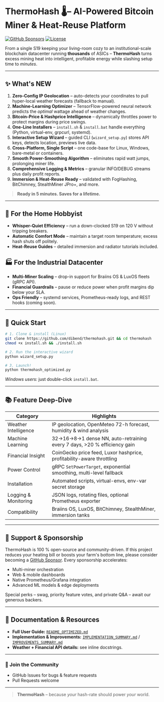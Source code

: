 # ThermoHash 🌡️– AI-Powered Bitcoin Miner & Heat-Reuse Platform

[![GitHub Sponsors](https://img.shields.io/github/sponsors/dibend?style=social)](https://github.com/sponsors/dibend)
[![License](https://img.shields.io/github/license/dibend/thermohash)](LICENSE)

From a single S19 keeping your living-room cozy to an institutional-scale blockchain datacenter running **thousands** of ASICs – **ThermoHash** turns excess mining heat into intelligent, profitable energy while slashing setup time to *minutes*.

---

## ✨ What's NEW

1. **Zero-Config IP Geolocation** – auto-detects your coordinates to pull hyper-local weather forecasts (fallback to manual).  
2. **Machine-Learning Optimizer** – TensorFlow-powered neural network predicts the *optimal* wattage ahead of weather changes.  
3. **Bitcoin-Price & Hashprice Intelligence** – dynamically throttles power to protect margins during price swings.  
4. **One-Line Installers** – `install.sh` & `install.bat` handle everything (Python, virtual-env, grpcurl, systemd).  
5. **Interactive Setup Wizard** – guided CLI (`wizard_setup.py`) stores API keys, detects location, previews live data.  
6. **Cross-Platform, Single Script** – one code-base for Linux, Windows, bare-metal or containers.  
7. **Smooth Power-Smoothing Algorithm** – eliminates rapid watt jumps, prolonging miner life.  
8. **Comprehensive Logging & Metrics** – granular INFO/DEBUG streams plus daily profit reports.  
9. **Immersion & Heat-Reuse Ready** – validated with FogHashing, BitChimney, StealthMiner JPro+, and more.

> **Ready in 5 minutes. Saves for a lifetime.**

---

## 🏡 For the Home Hobbyist

* **Whisper-Quiet Efficiency** – run a down-clocked S19 on 120 V without tripping breakers.
* **Automatic Comfort Mode** – maintain a target room temperature; excess hash shuts off politely.
* **Heat-Reuse Guides** – detailed immersion and radiator tutorials included.

## 🏭 For the Industrial Datacenter

* **Multi-Miner Scaling** – drop-in support for Braiins OS & LuxOS fleets (gRPC API).
* **Financial Guardrails** – pause or reduce power when profit margins dip below your SLA.
* **Ops Friendly** – systemd services, Prometheus-ready logs, and REST hooks (coming soon).

---

## 🚀 Quick Start

```bash
# 1. Clone & install (Linux)
git clone https://github.com/dibend/thermohash.git && cd thermohash
chmod +x install.sh && ./install.sh

# 2. Run the interactive wizard
python wizard_setup.py

# 3. Launch!
python thermohash_optimized.py
```
*Windows users:* just double-click `install.bat`.

---

## 📚 Feature Deep-Dive

| Category | Highlights |
|----------|------------|
| Weather Intelligence | IP geolocation, OpenMeteo 72-h forecast, humidity & wind analysis |
| Machine Learning | 32→16→8→1 dense NN, auto-retraining every 7 days, >20 % efficiency gain |
| Financial Insight | CoinGecko price feed, Luxor hashprice, profitability-aware throttling |
| Power Control | gRPC `SetPowerTarget`, exponential smoothing, multi-level fallback |
| Installation | Automated scripts, virtual-envs, env-var secret storage |
| Logging & Monitoring | JSON logs, rotating files, optional Prometheus exporter |
| Compatibility | Braiins OS, LuxOS, BitChimney, StealthMiner, immersion tanks |

---

## 💖 Support & Sponsorship

ThermoHash is 100 % open-source and community-driven.  If this project reduces your heating bill or boosts your farm's bottom line, please consider becoming a [GitHub Sponsor](https://github.com/sponsors/dibend).  Every sponsorship accelerates:

* Multi-miner orchestration
* Web & mobile dashboards
* Native Prometheus/Grafana integration
* Advanced ML models & edge deployments

Special perks – swag, priority feature votes, and private Q&A – await our generous backers.

---

## 📄 Documentation & Resources

* **Full User Guide:** [`README_OPTIMIZED.md`](README_OPTIMIZED.md)  
* **Implementation & Improvements:** [`IMPLEMENTATION_SUMMARY.md`](IMPLEMENTATION_SUMMARY.md) / [`IMPROVEMENTS_SUMMARY.md`](IMPROVEMENTS_SUMMARY.md)  
* **Weather + Financial API details:** see inline docstrings.  
---

### 👥 Join the Community

* GitHub Issues for bugs & feature requests
* Pull Requests welcome

---

> **ThermoHash** – because *your* hash-rate should power *your* world.
